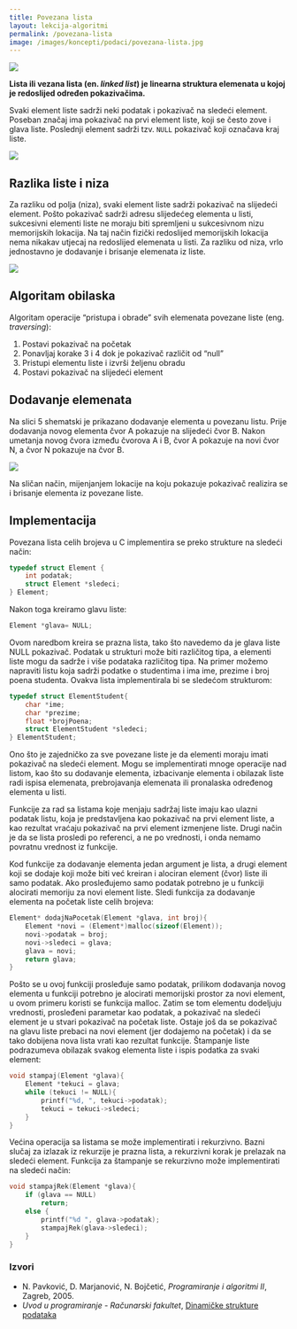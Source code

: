 ```yaml
---
title: Povezana lista
layout: lekcija-algoritmi
permalink: /povezana-lista
image: /images/koncepti/podaci/povezana-lista.jpg
---
```


![]({{page.image}})

**Lista ili vezana lista (en. *linked list*) je linearna struktura elemenata u kojoj je redoslijed određen pokazivačima.**

Svaki element liste sadrži neki podatak i pokazivač na sledeći element. Poseban značaj ima pokazivač na prvi element liste, koji se često zove i glava liste. Poslednji element sadrži tzv. `NULL` pokazivač koji označava kraj liste.

![](https://petljamedia.blob.core.windows.net/root/Media/Default/Kursevi/uvod-u-programiranje/nedelja_11/lista.png)
<!-- https://upload.wikimedia.org/wikipedia/commons/thumb/6/6d/Singly-linked-list.svg/640px-Singly-linked-list.svg.png -->

## Razlika liste i niza

Za razliku od polja (niza), svaki element liste sadrži pokazivač na slijedeći element. Pošto pokazivač sadrži adresu slijedećeg elementa u listi, sukcesivni elementi liste ne moraju biti spremljeni u sukcesivnom nizu memorijskih lokacija. Na taj način fizički redoslijed memorijskih lokacija nema nikakav utjecaj na redoslijed elemenata u listi. Za razliku od niza, vrlo jednostavno je dodavanje i brisanje elemenata iz liste.

![](http://interactivepython.org/runestone/static/pythonds/_images/idea2.png)

## Algoritam obilaska

Algoritam operacije “pristupa i obrade” svih elemenata povezane liste (eng. *traversing*):

1. Postavi pokazivač na početak
2. Ponavljaj korake 3 i 4 dok je pokazivač različit od “null”
3. Pristupi elementu liste i izvrši željenu obradu
4. Postavi pokazivač na slijedeći element

## Dodavanje elemenata

Na slici 5 shematski je prikazano dodavanje elementa u povezanu listu. Prije dodavanja novog elementa čvor A pokazuje na slijedeći čvor B. Nakon umetanja novog čvora između čvorova A i B, čvor A pokazuje na novi čvor N, a čvor N pokazuje na čvor B.

![](/images/koncepti/podaci/dodavanje-u-listu.png)

Na sličan način, mijenjanjem lokacije na koju pokazuje pokazivač realizira se i brisanje elementa iz povezane liste.

## Implementacija

Povezana lista celih brojeva u C implementira se preko strukture na sledeći način:

```c
typedef struct Element {
    int podatak;
    struct Element *sledeci;
} Element;
```

Nakon toga kreiramo glavu liste:

```c
Element *glava= NULL;
```

Ovom naredbom kreira se prazna lista, tako što navedemo da je glava liste NULL pokazivač. Podatak u strukturi može biti različitog tipa, a elementi liste mogu da sadrže i više podataka različitog tipa. Na primer možemo napraviti listu koja sadrži podatke o studentima i ima ime, prezime i broj poena studenta. Ovakva lista implementirala bi se sledećom strukturom:

```c
typedef struct ElementStudent{
    char *ime;
    char *prezime;
    float *brojPoena;
    struct ElementStudent *sledeci;
} ElementStudent;
```

Ono što je zajedničko za sve povezane liste je da elementi moraju imati pokazivač na sledeći element. Mogu se implementirati mnoge operacije nad listom, kao što su dodavanje elementa, izbacivanje elementa i obilazak liste radi ispisa elemenata, prebrojavanja elemenata ili pronalaska određenog elementa u listi.

Funkcije za rad sa listama koje menjaju sadržaj liste imaju kao ulazni podatak listu, koja je predstavljena kao pokazivač na prvi element liste, a kao rezultat vraćaju pokazivač na prvi element izmenjene liste. Drugi način je da se lista prosledi po referenci, a ne po vrednosti, i onda nemamo povratnu vrednost iz funkcije.

Kod funkcije za dodavanje elementa jedan argument je lista, a drugi element koji se dodaje koji može biti već kreiran i alociran element (čvor) liste ili samo podatak. Ako prosleđujemo samo podatak potrebno je u funkciji alocirati memoriju za novi element liste. Sledi funkcija za dodavanje elementa na početak liste celih brojeva:

```c
Element* dodajNaPocetak(Element *glava, int broj){
    Element *novi = (Element*)malloc(sizeof(Element));
    novi->podatak = broj;
    novi->sledeci = glava;
    glava = novi;
    return glava;
}
```

Pošto se u ovoj funkciji prosleđuje samo podatak, prilikom dodavanja novog elementa u funkciji potrebno je alocirati memorijski prostor za novi element, u ovom primeru koristi se funkcija malloc. Zatim se tom elementu dodeljuju vrednosti, prosleđeni parametar kao podatak, a pokazivač na sledeći element je u stvari pokazivač na početak liste. Ostaje još da se pokazivač na glavu liste prebaci na novi element (jer dodajemo na početak) i da se tako dobijena nova lista vrati kao rezultat funkcije. Štampanje liste podrazumeva obilazak svakog elementa liste i ispis podatka za svaki element:

```c
void stampaj(Element *glava){
    Element *tekuci = glava;
    while (tekuci != NULL){
        printf("%d, ", tekuci->podatak);
        tekuci = tekuci->sledeci;
    }
}
```

Većina operacija sa listama se može implementirati i rekurzivno. Bazni slučaj za izlazak iz rekurzije je prazna lista, a rekurzivni korak je prelazak na sledeći element. Funkcija za štampanje se rekurzivno može implementirati na sledeći način:

```c
void stampajRek(Element *glava){
    if (glava == NULL)
        return;
    else {
        printf("%d ", glava->podatak);
        stampajRek(glava->sledeci);
    }
}
```

### Izvori

- N. Pavković, D. Marjanović, N. Bojčetić, *Programiranje i algoritmi II*, Zagreb, 2005.
- *Uvod u programiranje - Računarski fakultet*, [Dinamičke strukture podataka](https://petlja.org/BubbleBee/r/lekcije/uvod-u-programiranje/nedelja_11)

